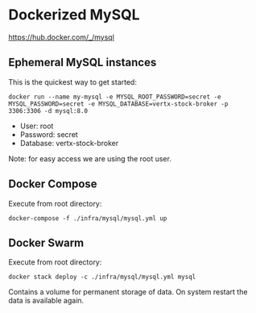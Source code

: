 # Dockerized MySQL

https://hub.docker.com/_/mysql

## Ephemeral MySQL instances
This is the quickest way to get started:
```
docker run --name my-mysql -e MYSQL_ROOT_PASSWORD=secret -e MYSQL_PASSWORD=secret -e MYSQL_DATABASE=vertx-stock-broker -p 3306:3306 -d mysql:8.0
```

* User: root
* Password: secret
* Database: vertx-stock-broker

Note: for easy access we are using the root user.

## Docker Compose
Execute from root directory:
```
docker-compose -f ./infra/mysql/mysql.yml up
```

## Docker Swarm
Execute from root directory:
```
docker stack deploy -c ./infra/mysql/mysql.yml mysql
```

Contains a volume for permanent storage of data. On system restart the data is available again.
